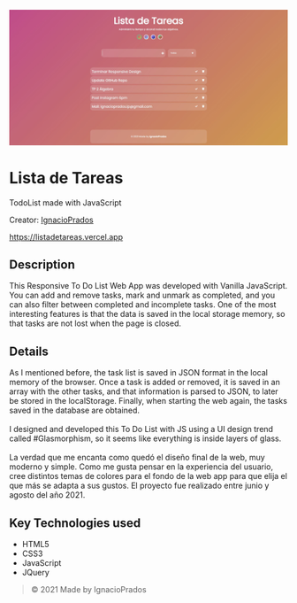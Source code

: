 ![banner](https://raw.githubusercontent.com/IgnacioPrados/TodoList/master/img/preview.JPG)
# Lista de Tareas

TodoList made with JavaScript

Creator: [IgnacioPrados](https://github.com/IgnacioPrados)

https://listadetareas.vercel.app

## Description
This Responsive To Do List Web App was developed with Vanilla JavaScript. You can add and remove tasks, mark and unmark as completed, and you can also filter between completed and incomplete tasks. One of the most interesting features is that the data is saved in the local storage memory, so that tasks are not lost when the page is closed.

## Details
As I mentioned before, the task list is saved in JSON format in the local memory of the browser. Once a task is added or removed, it is saved in an array with the other tasks, and that information is parsed to JSON, to later be stored in the localStorage. Finally, when starting the web again, the tasks saved in the database are obtained.
<br><br>
I designed and developed this To Do List with JS using a UI design trend called #Glasmorphism, so it seems like everything is inside layers of glass.
<br><br>
La verdad que me encanta como quedó el diseño final de la web, muy moderno y simple. Como me gusta pensar en la experiencia del usuario, cree distintos temas de colores para el fondo de la web app para que elija el que más se adapta a sus gustos. El proyecto fue realizado entre junio y agosto del año 2021.

## Key Technologies used
- HTML5
- CSS3
- JavaScript
- JQuery

> © 2021 Made by IgnacioPrados
